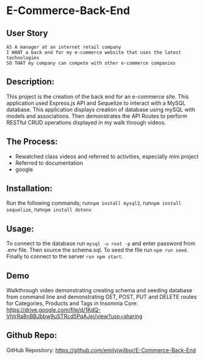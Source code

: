 # E-Commerce-Back-End


## User Story

```
AS A manager at an internet retail company
I WANT a back end for my e-commerce website that uses the latest technologies
SO THAT my company can compete with other e-commerce companies
```

## Description:

This project is the creation of the back end for an e-commerce site. This application used Express.js API and Sequelize to interact with a MySQL database. This application displays creation of database using mySQL with models and associations. Then demonstrates the API Routes to perform RESTful CRUD operations displayed in my walk through videos.



## The Process:
- Rewatched class videos and referred to activities, especially mini project
- Referred to documentation
- google

## Installation:
Run the following commands;
run```npm install mysql2```,
run```npm install sequelize```,
run```npm install dotenv```

## Usage:
To connect to the database run ```mysql -u root -p``` and enter password from .env file. Then source the schema.sql. To seed the file run ```npm run seed```. Finally to connect to the server ```run npm start```.

## Demo 


Walkthrough video demonstrating creating schema and seeding database from command line and demonstrating GET, POST, PUT and DELETE routes for Categories, Products and Tags in Insomnia Core: https://drive.google.com/file/d/1KdQ-VhIrRa8nBBJbbw9uSTRcd5PqAJej/view?usp=sharing



## Github Repo:

GitHub Repository: https://github.com/emilyjwilbur/E-Commerce-Back-End

